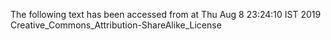 The following text has been accessed from at Thu Aug 8 23:24:10 IST 2019
Creative_Commons_Attribution-ShareAlike_License
